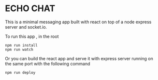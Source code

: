 # ECHO CHAT

This is a minimal messaging app built with react on top of a node express server and socket.io.

To run this app , in the root

```
npm run install
npm run watch
```

Or you can build the react app and serve it with express server running on the same port with the following command

```
npm run deploy
```
